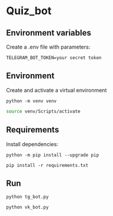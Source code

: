 # Quiz_bot

## Environment variables
  Create a .env file with parameters:
   ```
   TELEGRAM_BOT_TOKEN=your secret token
   ```

## Environment      
  Сreate and activate a virtual environment
   ```
   python -m venv venv
   ```
   ```bash
   source venv/Scripts/activate
   ```

## Requirements
  Install dependencies:
   ```
   python -m pip install --upgrade pip
   ```
   ```
   pip install -r requirements.txt
   ```

## Run
   ```
   python tg_bot.py
   ```
   ```
   python vk_bot.py
   ```